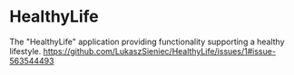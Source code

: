 # HealthyLife
The "HealthyLife" application providing functionality supporting a healthy lifestyle.
https://github.com/LukaszSieniec/HealthyLife/issues/1#issue-563544493